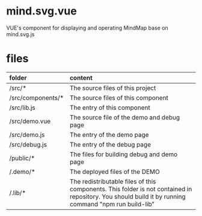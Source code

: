 # mind.svg.vue

VUE's component for displaying and operating MindMap base on mind.svg.js

# files
|folder|content|
|:---|:---|
|/src/*|The source files of this project|
|/src/components/*|The source files of this component|
|/src/lib.js|The entry of this component|
|/src/demo.vue|The source file of the demo and debug page|
|/src/demo.js|The entry of the demo page|
|/src/debug.js|The entry of the debug page|
|/public/*|The files for building debug and demo page|
|/.demo/*|The deployed files of the DEMO|
|/.lib/*|The redistributable files of this components. This folder is not contained in repository. You should build it by running command "npm run build-lib"|
